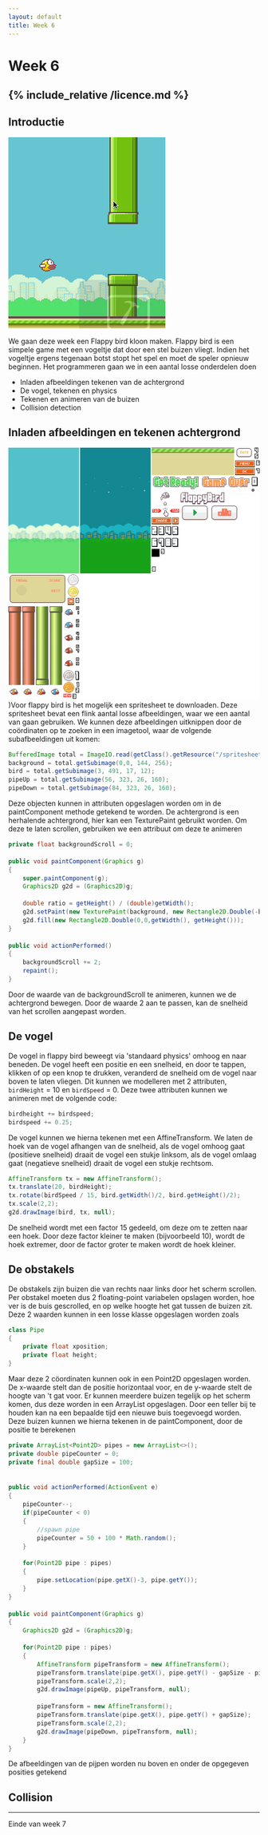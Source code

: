 ```yaml
---
layout: default
title: Week 6
---
```

# Week 6
{% include_relative /licence.md %}
---
## Introductie

![FlappyBird](images/week06/flappybird.gif)

We gaan deze week een Flappy bird kloon maken. Flappy bird is een simpele game met een vogeltje dat door een stel buizen vliegt. Indien het vogeltje ergens tegenaan botst stopt het spel en moet de speler opnieuw beginnen. Het programmeren gaan we in een aantal losse onderdelen doen

- Inladen afbeeldingen tekenen van de achtergrond
- De vogel, tekenen en physics
- Tekenen en animeren van de buizen
- Collision detection

## Inladen afbeeldingen en tekenen achtergrond

[![spritesheet](images/week06/spritesheet.png?thumbright)](images/week06/spritesheet.png))Voor flappy bird is het mogelijk een spritesheet te downloaden. Deze spritesheet bevat een flink aantal losse afbeeldingen, waar we een aantal van gaan gebruiken. We kunnen deze afbeeldingen uitknippen door de coördinaten op te zoeken in een imagetool, waar de volgende subafbeeldingen uit komen:

```java
BufferedImage total = ImageIO.read(getClass().getResource("/spritesheet.png"));
background = total.getSubimage(0,0, 144, 256);
bird = total.getSubimage(3, 491, 17, 12);
pipeUp = total.getSubimage(56, 323, 26, 160);
pipeDown = total.getSubimage(84, 323, 26, 160);
```

Deze objecten kunnen in attributen opgeslagen worden om in de paintComponent methode getekend te worden. De achtergrond is een herhalende achtergrond, hier kan een TexturePaint gebruikt worden. Om deze te laten scrollen, gebruiken we een attribuut om deze te animeren

```java
private float backgroundScroll = 0;

public void paintComponent(Graphics g)
{
    super.paintComponent(g);
    Graphics2D g2d = (Graphics2D)g;

    double ratio = getHeight() / (double)getWidth();
    g2d.setPaint(new TexturePaint(background, new Rectangle2D.Double(-backgroundScroll,0,getWidth()*ratio, getHeight())));
    g2d.fill(new Rectangle2D.Double(0,0,getWidth(), getHeight()));
}

public void actionPerformed()
{
    backgroundScroll += 2;
    repaint();
}
```

Door de waarde van de backgroundScroll te animeren, kunnen we de achtergrond bewegen. Door de waarde 2 aan te passen, kan de snelheid van het scrollen aangepast worden.

## De vogel

De vogel in flappy bird beweegt via 'standaard physics' omhoog en naar beneden. De vogel heeft een positie en een snelheid, en door te tappen, klikken of op een knop te drukken, veranderd de snelheid om de vogel naar boven te laten vliegen. Dit kunnen we modelleren met 2 attributen, ```birdHeight``` = 10 en ```birdSpeed``` = 0. Deze twee attributen kunnen we animeren met de volgende code:

```java
birdheight += birdspeed;
birdspeed += 0.25;
```

De vogel kunnen we hierna tekenen met een AffineTransform. We laten de hoek van de vogel afhangen van de snelheid, als de vogel omhoog gaat (positieve snelheid) draait de vogel een stukje linksom, als de vogel omlaag gaat (negatieve snelheid) draait de vogel een stukje rechtsom.

```java
AffineTransform tx = new AffineTransform();
tx.translate(20, birdHeight);
tx.rotate(birdSpeed / 15, bird.getWidth()/2, bird.getHeight()/2);
tx.scale(2,2);
g2d.drawImage(bird, tx, null);
```

De snelheid wordt met een factor 15 gedeeld, om deze om te zetten naar een hoek. Door deze factor kleiner te maken (bijvoorbeeld 10), wordt de hoek extremer, door de factor groter te maken wordt de hoek kleiner.

## De obstakels

De obstakels zijn buizen die van rechts naar links door het scherm scrollen. Per obstakel moeten dus 2 floating-point variabelen opslagen worden, hoe ver is de buis gescrolled, en op welke hoogte het gat tussen de buizen zit. Deze 2 waarden kunnen in een losse klasse opgeslagen worden zoals

```java
class Pipe
{
    private float xposition;
    private float height;
}
```

Maar deze 2 cöordinaten kunnen ook in een Point2D opgeslagen worden. De x-waarde stelt dan de positie horizontaal voor, en de y-waarde stelt de hoogte van 't gat voor. Er kunnen meerdere buizen tegelijk op het scherm komen, dus deze worden in een ArrayList opgeslagen. Door een teller bij te houden kan na een bepaalde tijd een nieuwe buis toegevoegd worden. Deze buizen kunnen we hierna tekenen in de paintComponent, door de positie te berekenen

```java
private ArrayList<Point2D> pipes = new ArrayList<>();
private double pipeCounter = 0;
private final double gapSize = 100;


public void actionPerformed(ActionEvent e)
{
    pipeCounter--;
    if(pipeCounter < 0)
    {
        //spawn pipe
        pipeCounter = 50 + 100 * Math.random();
    }

    for(Point2D pipe : pipes)
    {
        pipe.setLocation(pipe.getX()-3, pipe.getY());
    }
}

public void paintComponent(Graphics g)
{
    Graphics2D g2d = (Graphics2D)g;

    for(Point2D pipe : pipes)
    {
        AffineTransform pipeTransform = new AffineTransform();
        pipeTransform.translate(pipe.getX(), pipe.getY() - gapSize - pipeUp.getHeight()*2);
        pipeTransform.scale(2,2);
        g2d.drawImage(pipeUp, pipeTransform, null);

        pipeTransform = new AffineTransform();
        pipeTransform.translate(pipe.getX(), pipe.getY() + gapSize);
        pipeTransform.scale(2,2);
        g2d.drawImage(pipeDown, pipeTransform, null);
    }
}
```

De afbeeldingen van de pijpen worden nu boven en onder de opgegeven posities getekend

## Collision


---

Einde van week 7